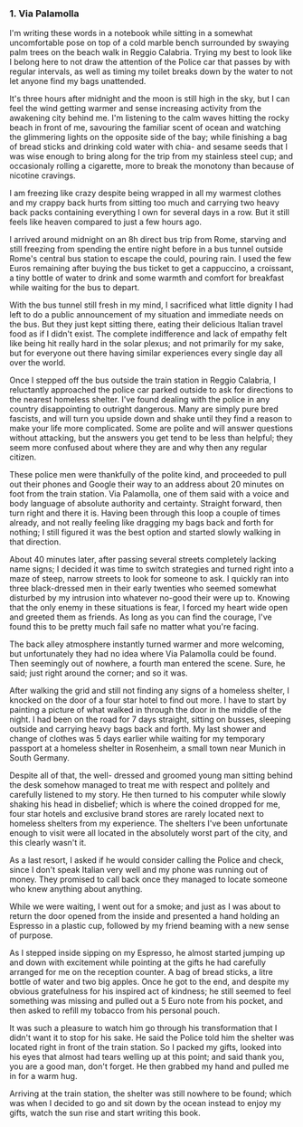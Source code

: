 ### 1. Via Palamolla
I'm writing these words in a notebook while sitting in a somewhat uncomfortable pose on top of a cold marble bench surrounded by swaying palm trees on the beach walk in Reggio Calabria. Trying my best to look like I belong here to not draw the attention of the Police car that passes by with regular intervals, as well as timing my toilet breaks down by the water to not let anyone find my bags unattended.

It's three hours after midnight and the moon is still high in the sky, but I can feel the wind getting warmer and sense increasing activity from the awakening city behind me. I'm listening to the calm waves hitting the rocky beach in front of me, savouring the familiar scent of ocean and watching the glimmering lights on the opposite side of the bay; while finishing a bag of bread sticks and drinking cold water with chia- and sesame seeds that I was wise enough to bring along for the trip from my stainless steel cup; and occasionaly rolling a cigarette, more to break the monotony than because of nicotine cravings.

I am freezing like crazy despite being wrapped in all my warmest clothes and my crappy back hurts from sitting too much and carrying two heavy back packs containing everything I own for several days in a row. But it still feels like heaven compared to just a few hours ago.

I arrived around midnight on an 8h direct bus trip from Rome, starving and still freezing from spending the entire night before in a bus tunnel outside Rome's central bus station to escape the could, pouring rain. I used the few Euros remaining after buying the bus ticket to get a cappuccino, a croissant, a tiny bottle of water to drink and some warmth and comfort for breakfast while waiting for the bus to depart.

With the bus tunnel still fresh in my mind, I sacrificed what little dignity I had left to do a public announcement of my situation and immediate needs on the bus. But they just kept sitting there, eating their delicious Italian travel food as if I didn't exist. The complete indifference and lack of empathy felt like being hit really hard in the solar plexus; and not primarily for my sake, but for everyone out there having similar experiences every single day all over the world.

Once I stepped off the bus outside the train station in Reggio Calabria, I reluctantly approached the police car parked outside to ask for directions to the nearest homeless shelter. I've found dealing with the police in any country disappointing to outright dangerous. Many are simply pure bred fascists, and will turn you upside down and shake until they find a reason to make your life more complicated. Some are polite and will answer questions without attacking, but the answers you get tend to be less than helpful; they seem more confused about where they are and why then any regular citizen.

These police men were thankfully of the polite kind, and proceeded to pull out their phones and Google their way to an address about 20 minutes on foot from the train station. Via Palamolla, one of them said with a voice and body language of absolute authority and certainty. Straight forward, then turn right and there it is. Having been through this loop a couple of times already, and not really feeling like dragging my bags back and forth for nothing; I still figured it was the best option and started slowly walking in that direction.

About 40 minutes later, after passing several streets completely lacking name signs; I decided it was time to switch strategies and turned right into a maze of steep, narrow streets to look for someone to ask. I quickly ran into three black-dressed men in their early twenties who seemed somewhat disturbed by my intrusion into whatever no-good their were up to. Knowing that the only enemy in these situations is fear, I forced my heart wide open and greeted them as friends. As long as you can find the courage, I've found this to be pretty much fail safe no matter what you're facing.

The back alley atmosphere instantly turned warmer and more welcoming, but unfortunately they had no idea where Via Palamolla could be found. Then seemingly out of nowhere, a fourth man entered the scene. Sure, he said; just right around the corner; and so it was.

After walking the grid and still not finding any signs of a homeless shelter, I knocked on the door of a four star hotel to find out more. I have to start by painting a picture of what walked in through the door in the middle of the night. I had been on the road for 7 days straight, sitting on busses, sleeping outside and carrying heavy bags back and forth. My last shower and change of clothes was 5 days earlier while waiting for my temporary passport at a homeless shelter in Rosenheim, a small town near Munich in South Germany.

Despite all of that, the well- dressed and groomed young man sitting behind the desk somehow managed to treat me with respect and politely and carefully listened to my story. He then turned to his computer while slowly shaking his head in disbelief; which is where the coined dropped for me, four star hotels and exclusive brand stores are rarely located next to homeless shelters from my experience. The shelters I've been unfortunate enough to visit were all located in the absolutely worst part of the city, and this clearly wasn't it.

As a last resort, I asked if he would consider calling the Police and check, since I don't speak Italian very well and my phone was running out of money. They promised to call back once they managed to locate someone who knew anything about anything.

While we were waiting, I went out for a smoke; and just as I was about to return the door opened from the inside and presented a hand holding an Espresso in a plastic cup, followed by my friend beaming with a new sense of purpose.

As I stepped inside sipping on my Espresso, he almost started jumping up and down with excitement while pointing at the gifts he had carefully arranged for me on the reception counter. A bag of bread sticks, a litre bottle of water and two big apples. Once he got to the end, and despite my obvious gratefulness for his inspired act of kindness; he still seemed to feel something was missing and pulled out a 5 Euro note from his pocket, and then asked to refill my tobacco from his personal pouch.

It was such a pleasure to watch him go through his transformation that I didn't want it to stop for his sake. He said the Police told him the shelter was located right in front of the train station. So I packed my gifts, looked into his eyes that almost had tears welling up at this point; and said thank you, you are a good man, don't forget. He then grabbed my hand and pulled me in for a warm hug.

Arriving at the train station, the shelter was still nowhere to be found; which was when I decided to go and sit down by the ocean instead to enjoy my gifts, watch the sun rise and start writing this book.